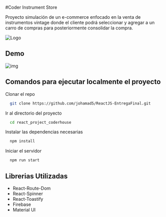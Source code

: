 #Coder Instrument Store

Proyecto simulación de un e-commerce enfocado en la venta de instrumentos vintage donde el cliente podrá seleccionar y agregar a un carro de compras para posteriormente consolidar la compra.

![Logo](https://i.postimg.cc/KYWyRmVD/logo.png)


## Demo
![img](https://i.postimg.cc/8P8w50bv/screen-recording.gif)
## Comandos para ejecutar localmente el proyecto

Clonar el repo

```bash
  git clone https://github.com/johamad5/ReactJS-EntregaFinal.git
```

Ir al directorio del proyecto

```bash
  cd react_project_coderhouse
```

Instalar las dependencias necesarias

```bash
  npm install
```

Iniciar el servidor

```bash
  npm run start
```

## Librerias Utilizadas
* React-Route-Dom
* React-Spinner
* React-Toastify
* Firebase
* Material UI